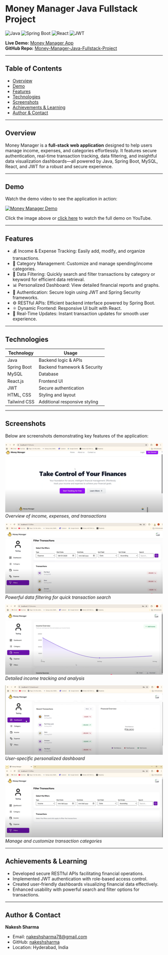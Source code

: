 # Money Manager Java Fullstack Project

![Java](https://img.shields.io/badge/Java-ED8B00?style=for-the-badge&logo=java&logoColor=white)
![Spring Boot](https://img.shields.io/badge/Spring_Boot-6DB33F?style=for-the-badge&logo=spring&logoColor=white)
![React](https://img.shields.io/badge/React-61DAFB?style=for-the-badge&logo=react&logoColor=black)
![JWT](https://img.shields.io/badge/JWT-000000?style=for-the-badge&logo=JSON%20web%20tokens&logoColor=white)

**Live Demo:** [Money Manager App](https://money-manager-1-ri1z.onrender.com/home)  
**GitHub Repo:** [Money-Manager-Java-Fullstack-Project](https://github.com/nakeshsharma/money-manager)

---

## Table of Contents
- [Overview](#overview)
- [Demo](#demo)
- [Features](#features)
- [Technologies](#technologies)
- [Screenshots](#screenshots)
- [Achievements & Learning](#achievements--learning)
- [Author & Contact](#author--contact)

---

## Overview
Money Manager is a **full-stack web application** designed to help users manage income, expenses, and categories effortlessly. It features secure authentication, real-time transaction tracking, data filtering, and insightful data visualization dashboards—all powered by Java, Spring Boot, MySQL, React, and JWT for a robust and secure experience.

---

## Demo
Watch the demo video to see the application in action:

[![Money Manager Demo](https://img.youtube.com/vi/J5TXq3BWTPA/0.jpg)](https://www.youtube.com/watch?v=J5TXq3BWTPA)

Click the image above or [click here](https://www.youtube.com/watch?v=J5TXq3BWTPA) to watch the full demo on YouTube.

---

## Features
- 💰 Income & Expense Tracking: Easily add, modify, and organize transactions.
- 🎯 Category Management: Customize and manage spending/income categories.
- 🔎 Data Filtering: Quickly search and filter transactions by category or keyword for efficient data retrieval.
- 📊 Personalized Dashboard: View detailed financial reports and graphs.
- 🔐 Authentication: Secure login using JWT and Spring Security frameworks.
- ⚙️ RESTful APIs: Efficient backend interface powered by Spring Boot.
- ⚛️ Dynamic Frontend: Responsive UI built with React.
- 🔄 Real-Time Updates: Instant transaction updates for smooth user experience.

---

## Technologies
| Technology         | Usage                         |
|--------------------|------------------------------|
| Java               | Backend logic & APIs          |
| Spring Boot        | Backend framework & Security  |
| MySQL              | Database                     |
| React.js           | Frontend UI                  |
| JWT                | Secure authentication        |
| HTML, CSS          | Styling and layout           |
| Tailwind CSS       | Additional responsive styling|

---

## Screenshots
Below are screenshots demonstrating key features of the application:

![Dashboard](https://github.com/nakeshsharma/money-manager/blob/main/Dashboard.png)  
*Overview of income, expenses, and transactions*

![Filter Data](https://github.com/nakeshsharma/money-manager/blob/main/Filter%20data.png)  
*Powerful data filtering for quick transaction search*

![Income Dashboard](https://github.com/nakeshsharma/money-manager/blob/main/Income%20dashboard.png)  
*Detailed income tracking and analysis*

![User Dashboard](https://github.com/nakeshsharma/money-manager/blob/main/User%20dashoard%20.png)  
*User-specific personalized dashboard*

![Add Category](https://github.com/nakeshsharma/money-manager/blob/main/add%20category.png)  
*Manage and customize transaction categories*

---

## Achievements & Learning
- Developed secure RESTful APIs facilitating financial operations.
- Implemented JWT authentication with role-based access control.
- Created user-friendly dashboards visualizing financial data effectively.
- Enhanced usability with powerful search and filter options for transactions.

---

## Author & Contact
**Nakesh Sharma**  
- Email: [nakeshsharma78@gmail.com](mailto:nakeshsharma78@gmail.com)  
- GitHub: [nakeshsharma](https://github.com/nakeshsharma)  
- Location: Hyderabad, India  
